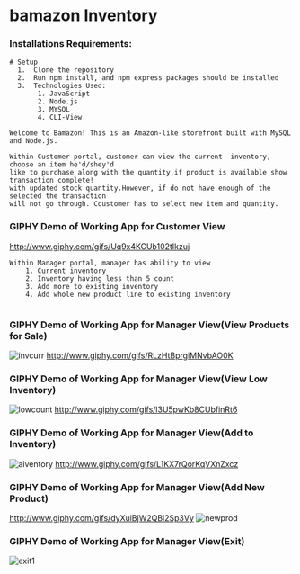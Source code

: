 # bamazon Inventory

### Installations Requirements:

``` 
# Setup
  1.  Clone the repository
  2.  Run npm install, and npm express packages should be installed
  3.  Technologies Used:
	   1. JavaScript
	   2. Node.js
	   3. MYSQL
	   4. CLI-View
```

 ```
Welcome to Bamazon! This is an Amazon-like storefront built with MySQL and Node.js. 

Within Customer portal, customer can view the current  inventory, choose an item he'd/shey'd 
like to purchase along with the quantity,if product is available show transaction complete! 
with updated stock quantity.However, if do not have enough of the selected the transaction 
will not go through. Coustomer has to select new item and quantity.

 ```

### GIPHY Demo of Working App for Customer View
http://www.giphy.com/gifs/Uq9x4KCUb102tIkzuj

```
Within Manager portal, manager has ability to view 
	1. Current inventory 
	2. Inventory having less than 5 count
	3. Add more to existing inventory
	4. Add whole new product line to existing inventory
	
```
### GIPHY Demo of Working App for Manager View(View Products for Sale)

![invcurr](https://user-images.githubusercontent.com/51105876/61300656-fac37000-a7a7-11e9-801d-d78a0304cbda.gif)
http://www.giphy.com/gifs/RLzHtBprgiMNvbAO0K

### GIPHY Demo of Working App for Manager View(View Low Inventory)
![lowcount](https://user-images.githubusercontent.com/51105876/61300646-f6975280-a7a7-11e9-9f30-12c044d22730.gif)
http://www.giphy.com/gifs/l3U5pwKb8CUbfinRt6

### GIPHY Demo of Working App for Manager View(Add to Inventory)
![aiventory](https://user-images.githubusercontent.com/51105876/61300371-72dd6600-a7a7-11e9-9e5f-3549ad0d28a0.gif)
http://www.giphy.com/gifs/L1KX7rQorKqVXnZxcz

### GIPHY Demo of Working App for Manager View(Add New Product)
http://www.giphy.com/gifs/dyXuiBjW2QBl2Sp3Vy
![newprod](https://user-images.githubusercontent.com/51105876/61299638-14fc4e80-a7a6-11e9-856a-8ba4fd44c35c.gif)

### GIPHY Demo of Working App for Manager View(Exit)

![exit1](https://user-images.githubusercontent.com/51105876/61300015-ce5b2400-a7a6-11e9-8aae-bff4fdd8769d.gif)







	   

